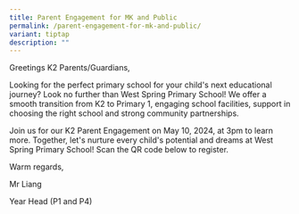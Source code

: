 ```yaml
---
title: Parent Engagement for MK and Public
permalink: /parent-engagement-for-mk-and-public/
variant: tiptap
description: ""
---
```

<p>Greetings K2 Parents/Guardians,</p>
<p>Looking for the perfect primary school for your child's next educational
journey? Look no further than West Spring Primary School! We offer a smooth
transition from K2 to Primary 1, engaging school facilities, support in
choosing the right school and strong community partnerships.</p>
<p>Join us for our K2 Parent Engagement on May 10, 2024, at 3pm to learn
more. Together, let's nurture every child's potential and dreams at West
Spring Primary School! Scan the QR code below to register.</p>
<p></p>
<p></p>
<p></p>
<p></p>
<p>Warm regards,</p>
<p>Mr Liang</p>
<p>Year Head (P1 and P4)</p>
<p>&nbsp;</p>